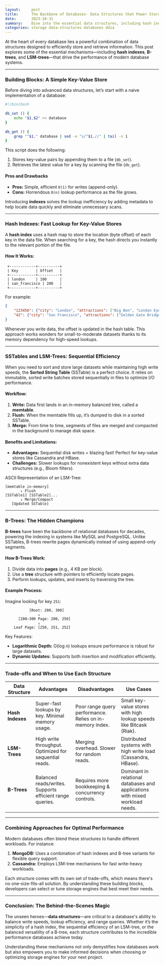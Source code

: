 ```yaml
---
layout:     post    
title:      The Backbone of Databases- Data Structures that Power Storage
date:       2023-10-31    
summary:    Dive into the essential data structures, including hash indexes, B-trees, and LSM-trees, that enable efficient storage and retrieval in databases.    
categories: storage data-structures databases ddia
---
```


At the heart of every database lies a powerful combination of data structures designed to efficiently store and retrieve information. This post explores some of the essential mechanisms—including **hash indexes**, **B-trees**, and **LSM-trees**—that drive the performance of modern database systems.
   
---  

### **Building Blocks: A Simple Key-Value Store**

Before diving into advanced data structures, let’s start with a naive implementation of a database:

```bash  
#!/bin/bash  
   
db_set () {  
    echo "$1,$2" >> database  
}  
   
db_get () {  
    grep "^$1," database | sed -e "s/^$1,//" | tail -n 1  
}  
```  

This script does the following:
1. Stores key-value pairs by appending them to a file (`db_set`).
2. Retrieves the latest value for a key by scanning the file (`db_get`).

#### Pros and Drawbacks
- **Pros:** Simple, efficient `O(1)` for writes (append-only).
- **Cons:** Horrendous `O(n)` lookup performance as the file grows.

Introducing **indexes** solves the lookup inefficiency by adding metadata to help locate data quickly and eliminate unnecessary scans.
   
---  

### **Hash Indexes: Fast Lookup for Key-Value Stores**

A **hash index** uses a hash map to store the location (byte offset) of each key in the data file. When searching for a key, the hash directs you instantly to the relevant portion of the file.

#### How It Works:
```plaintext  
 +------------+----------+  
 | Key        | Offset   |  
 +------------+----------+  
 | london     | 100      |  
 | san_francisco | 200   |  
 +------------+----------+  
```  

For example:
```json  
{  
    "123456": {"city": "London", "attractions": ["Big Ben", "London Eye"]},  
    "42": {"city": "San Francisco", "attractions": ["Golden Gate Bridge"]}  
}  
```  

Whenever you write data, the offset is updated in the hash table. This approach works wonders for small-to-moderate datasets thanks to its memory dependency for high-speed lookups.
   
---  

### **SSTables and LSM-Trees: Sequential Efficiency**

When you need to sort and store large datasets while maintaining high write speeds, the **Sorted String Table** (SSTable) is a perfect choice. It relies on immutable, sorted write batches stored sequentially in files to optimize I/O performance.

#### Workflow:
1. **Write:** Data first lands in an in-memory balanced tree, called a **memtable**.
2. **Flush:** When the memtable fills up, it’s dumped to disk in a sorted SSTable.
3. **Merge:** From time to time, segments of files are merged and compacted in the background to manage disk space.

#### Benefits and Limitations:
- **Advantages:** Sequential disk writes = blazing fast! Perfect for key-value stores like Cassandra and HBase.
- **Challenges:** Slower lookups for nonexistent keys without extra data structures (e.g., Bloom filters).

ASCII Representation of an LSM-Tree:
```plaintext  
[memtable in-memory]  
       ↓ Flush  
[SSTable1] [SSTable2]...  
       ↓ Merge/Compact  
   [Updated SSTable]  
```  
   
---  

### **B-Trees: The Hidden Champions**

**B-trees** have been the backbone of relational databases for decades, powering the indexing in systems like MySQL and PostgreSQL. Unlike SSTables, B-trees rewrite pages dynamically instead of using append-only segments.

#### How B-Trees Work:
1. Divide data into **pages** (e.g., 4 KB per block).
2. Use a **tree** structure with pointers to efficiently locate pages.
3. Perform lookups, updates, and inserts by traversing the tree.

#### Example Process:
Imagine looking for key `251`:
```plaintext  
           [Root: 200, 300]  
               ↓  
      [200–300 Page: 200, 250]  
               ↓  
    Leaf Page: [250, 251, 252]  
 ```  

Key Features:
- **Logarithmic Depth:** O(log n) lookups ensure performance is robust for large datasets.
- **Dynamic Updates:** Supports both insertion and modification efficiently.

---  

### **Trade-offs and When to Use Each Structure**

| **Data Structure** | **Advantages**                             | **Disadvantages**                         | **Use Cases**                                                                          |  
|---------------------|-------------------------------------------|-------------------------------------------|---------------------------------------------------------------------------------------|  
| **Hash Indexes**    | Super-fast lookups by key. Minimal memory usage.   | Poor range query performance. Relies on in-memory index.      | Small key-value stores with high lookup speeds like Bitcask (Riak).                   |  
| **LSM-Trees**       | High write throughput. Optimized for sequential reads. | Merging overhead. Slower for random reads.                       | Distributed systems with high write load (Cassandra, HBase).                          |  
| **B-Trees**         | Balanced reads/writes. Supports efficient range queries. | Requires more bookkeeping & concurrency controls.             | Dominant in relational databases and applications with mixed workload needs.          |  
   
---  

### **Combining Approaches for Optimal Performance**

Modern databases often blend these structures to handle different workloads. For instance:

1. **MongoDB:** Uses a combination of hash indexes and B-tree variants for flexible query support.
2. **Cassandra:** Employs LSM-tree mechanisms for fast write-heavy workloads.

Each structure comes with its own set of trade-offs, which means there's no one-size-fits-all solution. By understanding these building blocks, developers can select or tune storage engines that best meet their needs.
   
---  

### **Conclusion: The Behind-the-Scenes Magic**

The unseen heroes—**data structures**—are critical to a database's ability to balance write speeds, lookup efficiency, and range queries. Whether it’s the simplicity of a hash index, the sequential efficiency of an LSM-tree, or the balanced versatility of a B-tree, each structure contributes to the incredible performance databases achieve today.

Understanding these mechanisms not only demystifies how databases work but also empowers you to make informed decisions when choosing or optimizing storage engines for your next project.